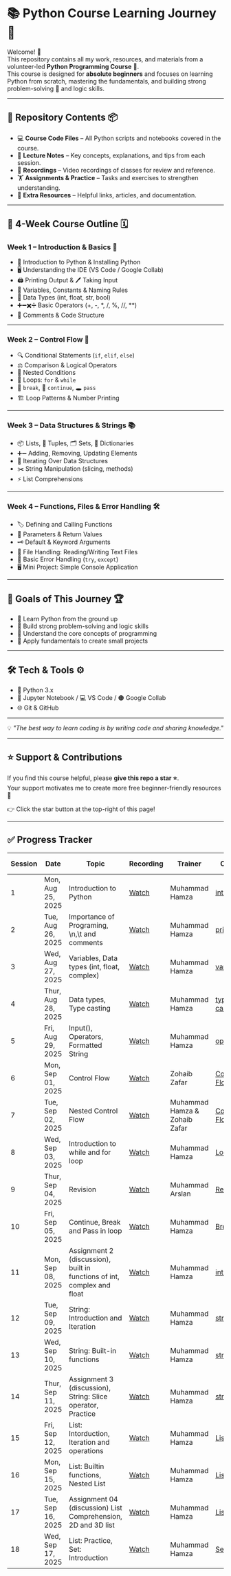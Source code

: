 # 📚 Python Course Learning Journey 🚀  

Welcome! 👋  
This repository contains all my work, resources, and materials from a volunteer-led **Python Programming Course** 🐍.  
This course is designed for **absolute beginners** and focuses on learning Python from scratch, mastering the fundamentals, and building strong problem-solving 🧠 and logic skills.  

---

## 📂 Repository Contents 📦  

- 💻 **Course Code Files** – All Python scripts and notebooks covered in the course.  
- 📝 **Lecture Notes** – Key concepts, explanations, and tips from each session.  
- 🎥 **Recordings** – Video recordings of classes for review and reference.  
- 🏋️ **Assignments & Practice** – Tasks and exercises to strengthen understanding.  
- 🔗 **Extra Resources** – Helpful links, articles, and documentation.  

---

## 📜 4-Week Course Outline 🗓  

### **Week 1 – Introduction & Basics 🐣**
- 🐍 Introduction to Python & Installing Python  
- 🖥 Understanding the IDE (VS Code / Google Collab)  
- 🖨 Printing Output & 🖊 Taking Input  
- 📌 Variables, Constants & Naming Rules  
- 🔢 Data Types (int, float, str, bool)  
- ➕➖✖️➗ Basic Operators (+, -, *, /, %, //, **)  
- 💬 Comments & Code Structure  

---

### **Week 2 – Control Flow 🔄**
- 🔍 Conditional Statements (`if`, `elif`, `else`)  
- ⚖️ Comparison & Logical Operators  
- 📂 Nested Conditions  
- 🔄 Loops: `for` & `while`  
- 🛑 `break`, 🔄 `continue`, 🕳 `pass`  
- 🏗 Loop Patterns & Number Printing  

---

### **Week 3 – Data Structures & Strings 📚**
- 📦 Lists, 📜 Tuples, 🗂 Sets, 📖 Dictionaries  
- ➕➖ Adding, Removing, Updating Elements  
- 🔁 Iterating Over Data Structures  
- ✂️ String Manipulation (slicing, methods)  
- ⚡ List Comprehensions  

---

### **Week 4 – Functions, Files & Error Handling 🛠**
- 🏷 Defining and Calling Functions  
- 🎯 Parameters & Return Values  
- 🗝 Default & Keyword Arguments  
- 📂 File Handling: Reading/Writing Text Files  
- 🚫 Basic Error Handling (`try`, `except`)  
- 🖥 Mini Project: Simple Console Application  

---

## 🎯 Goals of This Journey 🏆  

- 🐍 Learn Python from the ground up  
- 🧠 Build strong problem-solving and logic skills  
- 📌 Understand the core concepts of programming  
- 💼 Apply fundamentals to create small projects  

---

## 🛠 Tech & Tools ⚙️  

- 🐍 Python 3.x  
- 📓 Jupyter Notebook / 💻 VS Code / 🟠 Google Collab  
- 🌐 Git & GitHub  

---

💡 *"The best way to learn coding is by writing code and sharing knowledge."*

---

## ⭐ Support & Contributions

If you find this course helpful, please **give this repo a star ⭐**.  
Your support motivates me to create more free beginner-friendly resources 🚀  

👉 Click the star button at the top-right of this page!  

---

## ✅ Progress Tracker  

| Session | Date | Topic | Recording | Trainer | Code File | Other Material | Assignment |
|---|---|-------|-----------------------|---|----------------------------|-------------------------------|------------|
| 1 |  Mon, Aug 25, 2025 | Introduction to Python | [Watch](https://www.facebook.com/share/v/19ihFsYC8Q/) | Muhammad Hamza | [intro.py](https://colab.research.google.com/drive/1MPbtgl9xnbltjdYiITjWOo3PmcxHR3_a?usp=sharing) | [Slides](https://docs.google.com/presentation/d/1KgSDHO5UnUx3xfrkxSSwZwLeykjZzcZX/edit?usp=sharing&ouid=104744819075880154026&rtpof=true&sd=true) | |
| 2 |  Tue, Aug 26, 2025 | Importance of Programing, \n,\t and comments |[Watch](https://www.facebook.com/share/v/1E38JjVNDD/) | Muhammad Hamza | [print.py](https://colab.research.google.com/drive/1NceFmpN3GovNjZ9P3I196BZnY-UWGH2p?usp=sharing) | [Docs](https://docs.google.com/document/d/1XaOBpdKUvV2VxmjluiOVHbrIdcwSglfH/edit?usp=sharing&ouid=104744819075880154026&rtpof=true&sd=true) [Slides](https://docs.google.com/presentation/d/1bqE0sbqUvtfuzhfw_PZ66gfsjYuHHmaa/edit?usp=sharing&ouid=104744819075880154026&rtpof=true&sd=true) | |
| 3 | Wed, Aug 27, 2025 | Variables, Data types (int, float, complex) | [Watch](https://www.facebook.com/share/v/1Cf1XvejPc/) | Muhammad Hamza | [variable.py](https://colab.research.google.com/drive/1bl1x3c1yIuvipzk8KmDEJNPeo3XCeCIL?usp=sharing) | [Slides](https://docs.google.com/presentation/d/1lzCr2emUbMSLD7SLyDcj_HxzE-uhuwii/edit?usp=sharing&ouid=104744819075880154026&rtpof=true&sd=true) | |
| 4 | Thur, Aug 28, 2025 | Data types, Type casting | [Watch](https://www.facebook.com/share/v/16pkcADzfh/) | Muhammad Hamza | [type casting.py](https://colab.research.google.com/drive/1Jg7FyPIcN5mY4DzkiZBseEzWURYU2gxj?usp=sharing) | [Slides](https://docs.google.com/presentation/d/1s1UizKSZAGsWPtbcTbPiOjXYj78jkuNQ/edit?usp=sharing&ouid=104744819075880154026&rtpof=true&sd=true) | |
| 5 | Fri, Aug 29, 2025 | Input(), Operators, Formatted String | [Watch](https://www.facebook.com/share/v/172w6vJNiA/) | Muhammad Hamza | [operators.py](https://colab.research.google.com/drive/1UXc0nCxn8CUhkof2uLyqJT9KU0mPHySo?usp=sharing) | [Slides](https://drive.google.com/file/d/1qZYvrEsnv8mEKGA_Pqi6YQDCQwm75yEe/view?usp=sharing) | [Assignment 1](https://docs.google.com/spreadsheets/d/10q6zmjrT4s1PwYCrRiW1EOD8AX1nNK7DRN9cBwPw7Lg/edit?usp=sharing) |
| 6 | Mon, Sep 01, 2025 | Control Flow | [Watch](https://www.facebook.com/share/v/19UMgpwQ76/) | Zohaib Zafar | [Control Flow.py](https://colab.research.google.com/drive/1KeF3_-jYTFEeo0PW1VuEAeBb9Xn9v5WO?usp=sharing) | [Slides](https://docs.google.com/presentation/d/1F2xaRWLvLWHHZh5IlZwekIZuz02sqkPH/edit?usp=sharing&ouid=104744819075880154026&rtpof=true&sd=true) | |
| 7 | Tue, Sep 02, 2025 | Nested Control Flow | [Watch](https://www.facebook.com/share/v/1JQ1PhbuYA/) | Muhammad Hamza & Zohaib Zafar | [Control Flow.py](https://colab.research.google.com/drive/1J2b37uvLopS6Y8iCwcLUEit3vY2pfBt1?usp=sharing) | [Slides](https://docs.google.com/presentation/d/1SmiAeFRPJNWwoWjsNUfXvcwgrqjj2nev/edit?usp=sharing&ouid=104744819075880154026&rtpof=true&sd=true) | [Assignment 2](https://docs.google.com/spreadsheets/d/1h2Z1otjp_U9OpjDL1oT0Jg-IRDpDnX8K5Lrlb9V4_os/edit?usp=sharing) |
| 8 | Wed, Sep 03, 2025 | Introduction to while and for loop | [Watch](https://www.facebook.com/share/v/19SjGvEzZt/) | Muhammad Hamza | [Loop.py](https://colab.research.google.com/drive/1tWzmiX-J6lU4-R2PL3G4SFg4Go9t_i7E?usp=sharing) | [Slides](https://docs.google.com/presentation/d/1tJzB3w_eKnQSywa4yYDFI_5R470Rt6HM/edit?usp=sharing&ouid=104744819075880154026&rtpof=true&sd=true) | |
| 9 | Thur, Sep 04, 2025 | Revision | [Watch](https://www.facebook.com/share/v/16vEiZkjdN/) | Muhammad Arslan | [Revision.py](https://colab.research.google.com/drive/1qrO_ve4HGcoSQUMfbZ5a_13ZB__b0g2a?usp=sharing) | - | |
| 10 | Fri, Sep 05, 2025 | Continue, Break and Pass in loop | [Watch](https://www.facebook.com/share/v/1FRitfRQgJ/) | Muhammad Hamza | [Break.py](https://colab.research.google.com/drive/12EohmIDGtnkLZgJZ-Hc2KaMjgnot2Xwx?usp=sharing) | [Slides](https://docs.google.com/presentation/d/1CImHc7HFtcrkJhEOsKXlD5wrWpJalSRi/edit?usp=sharing&ouid=104744819075880154026&rtpof=true&sd=true) | [Assignment 3](https://docs.google.com/spreadsheets/d/1t4IUG6BNOgrfMvFxWR_fJftRs4gHlf9S9gqK4hClSH8/edit?usp=sharing) |
| 11 | Mon, Sep 08, 2025 | Assignment 2 (discussion), built in functions of int, complex and float | [Watch](https://www.facebook.com/share/v/179evkjcsh/) | Muhammad Hamza | [int.py](https://colab.research.google.com/drive/1KRFIj15bqKfYJ-21_S6B-B372Qq801gS?usp=sharing) | [Slides](https://docs.google.com/presentation/d/1vlRgdBzzCOWJOBIOTdkm9oj7ljOrnnpV/edit?usp=sharing&ouid=104744819075880154026&rtpof=true&sd=true) | |
| 12 | Tue, Sep 09, 2025 | String: Introduction and Iteration | [Watch](https://www.facebook.com/share/v/1BCnJ25dei/) | Muhammad Hamza | [string.py](https://colab.research.google.com/drive/1-pWkoe1nP7nX_l7SwaZIm-mgHnAAC86N?usp=sharing) | [Slides](https://drive.google.com/file/d/135feYQIrPSZ1wdx6vLoFsAlRdCaGkgfl/view?usp=sharing) | |
| 13 | Wed, Sep 10, 2025 | String: Built-in functions | [Watch](https://www.facebook.com/share/v/19jmu8BMqr/) | Muhammad Hamza | [string.py](https://colab.research.google.com/drive/1Hzv7ZKiq0sXb5xB5Gnw4RaqaWQfiaMS0?usp=sharing) | [Slides](https://docs.google.com/presentation/d/1v3W8LeL7tYuCrkJQAW79NLcEf_uoSbJL/edit?usp=sharing&ouid=104744819075880154026&rtpof=true&sd=true) | |
| 14 | Thur, Sep 11, 2025 | Assignment 3 (discussion), String: Slice operator, Practice | [Watch](https://www.facebook.com/share/v/1MRhUTNFpU/) | Muhammad Hamza | [string.py](https://colab.research.google.com/drive/127VBoCXGYUtShMrciqA_xm8O05ItDr97?usp=sharing) | [Slides](https://docs.google.com/presentation/d/18V7FaO8DGHE9ttkOa82uTYZ9gzeZEFVf/edit?usp=sharing&ouid=104744819075880154026&rtpof=true&sd=true) | [Assignment 4](https://docs.google.com/spreadsheets/d/1_jKIWNHFZtguiiHkjvhnMhR-dceef4yzzBcq0IflysY/edit?usp=sharing) |
| 15 | Fri, Sep 12, 2025 | List: Intorduction, Iteration and operations | [Watch](https://www.facebook.com/share/v/1SU4EmU5xi/) | Muhammad Hamza | [List.py](https://colab.research.google.com/drive/1vROZVxvz1qbd7XgBVPTAiHTuJX1Cz5Yt?usp=sharing) | [Slides](https://docs.google.com/presentation/d/1Uajno5Ynknd4FBEQhGpZTZIQNoK6gJjT/edit?usp=sharing&ouid=104744819075880154026&rtpof=true&sd=true) | |
| 16 | Mon, Sep 15, 2025 | List: Builtin functions, Nested List | [Watch](https://www.facebook.com/share/v/1AyqAWpU9T/) | Muhammad Hamza | [List.py]() | [Slides]() | |
| 17 | Tue, Sep 16, 2025 | Assignment 04 (discussion) List Comprehension, 2D and 3D list | [Watch](https://www.facebook.com/share/v/1FTiaNDgBU/) | Muhammad Hamza | [List.py]() | [Slides]() | |
| 18 | Wed, Sep 17, 2025 | List: Practice, Set: Introduction | [Watch](https://www.facebook.com/share/v/14RBJgWEWqg/) | Muhammad Hamza | [Set.py]() | [Slides]() | |
